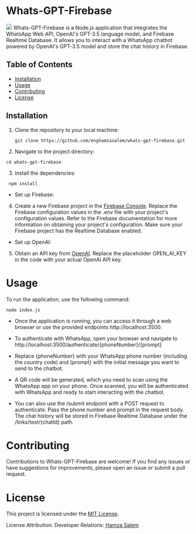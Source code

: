 # Whats-GPT-Firebase

<img src="images/fig1.jpg" />
Whats-GPT-Firebase is a Node.js application that integrates the WhatsApp Web API, OpenAI's GPT-3.5 language model, and Firebase Realtime Database. It allows you to interact with a WhatsApp chatbot powered by OpenAI's GPT-3.5 model and store the chat history in Firebase.

## Table of Contents
- [Installation](#installation)
- [Usage](#usage)
- [Contributing](#contributing)
- [License](#license)

## Installation

1. Clone the repository to your local machine:
   ```
   git clone https://github.com/enghamzasalem/whats-gpt-firebase.git
   ```
2. Navigate to the project directory:  
 ``` 
 cd whats-gpt-firebase
 ```
3. Install the dependencies:
``` 
 npm install
```
* Set up Firebase:

4. Create a new Firebase project in the [Firebase Console](https://firebase.google.com/docs/web/setup).
Replace the Firebase configuration values in the .env file with your project's configuration values. Refer to the Firebase documentation for more information on obtaining your project's configuration.
Make sure your Firebase project has the Realtime Database enabled.
* Set up OpenAI:

5. Obtain an API key from [OpenAI](https://platform.openai.com/account/api-keys).
Replace the placeholder OPEN_AI_KEY in the code with your actual OpenAI API key.
# Usage
To run the application, use the following command:
```
node index.js
```

* Once the application is running, you can access it through a web browser or use the provided endpoints http://localhost:3500.

* To authenticate with WhatsApp, open your browser and navigate to http://localhost:3500/authenticate/{phoneNumber}/{prompt}

* Replace {phoneNumber} with your WhatsApp phone number (including the country code) and {prompt} with the initial message you want to send to the chatbot.
* A QR code will be generated, which you need to scan using the WhatsApp app on your phone. Once scanned, you will be authenticated with WhatsApp and ready to start interacting with the chatbot.
* You can also use the /submit endpoint with a POST request to authenticate. Pass the phone number and prompt in the request body.
The chat history will be stored in Firebase Realtime Database under the /links/test/{chatId} path.
# Contributing
Contributions to Whats-GPT-Firebase are welcome! If you find any issues or have suggestions for improvements, please open an issue or submit a pull request.

# License
This project is licensed under the [MIT License](https://opensource.org/license/mit/).

License Attribution:
Developer Relations: [Hamza Salem](https://enghamzasalem.com/)


